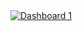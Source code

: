 <div class='tableauPlaceholder' id='viz1731433578496' style='position: relative'><noscript><a href='#'><img alt='Dashboard 1 ' 
src='https:&#47;&#47;public.tableau.com&#47;static&#47;images&#47;5o&#47;5orgs_constituents1112&#47;Dashboard1&#47;1_rss.png' style='border: none' /></a></noscript><object class='tableauViz'  style='display:none;'><param name='host_url' value='https%3A%2F%2Fpublic.tableau.com%2F' /> <param name='embed_code_version' value='3' /> <param name='site_root' value='' /><param name='name' value='5orgs_constituents1112&#47;Dashboard1' /><param name='tabs' value='no' /><param name='toolbar' value='yes' /><param name='static_image' value='https:&#47;&#47;public.tableau.com&#47;static&#47;images&#47;5o&#47;5orgs_constituents1112&#47;Dashboard1&#47;1.png' /> <param name='animate_transition' value='yes' /><param name='display_static_image' value='yes' /><param name='display_spinner' value='yes' /><param name='display_overlay' value='yes' /><param name='display_count' value='yes' /><param name='language' value='en-US' /><param name='filter' value='publish=yes' /></object></div>          
                                                                                                         
<script type='text/javascript'>                 
var divElement = document.getElementById('viz1731433578496');                 
var vizElement = divElement.getElementsByTagName('object')[0];             
if ( divElement.offsetWidth > 800 ) { vizElement.style.width='1000px';vizElement.style.height='2627px';} else if ( divElement.offsetWidth > 500 ) { vizElement.style.width='1000px';vizElement.style.height='2627px';} else { vizElement.style.width='100%';vizElement.style.height='1277px';}            
var scriptElement = document.createElement('script');                 
scriptElement.src = 'https://public.tableau.com/javascripts/api/viz_v1.js';      
  vizElement.parentNode.insertBefore(scriptElement, vizElement);             
</script>
